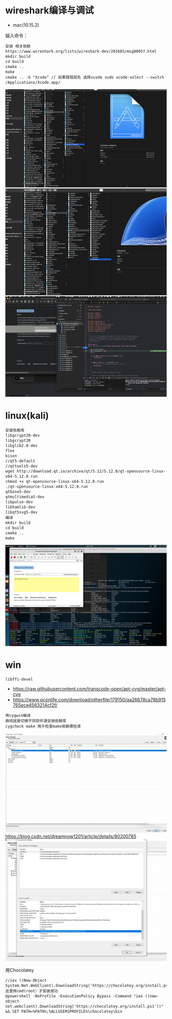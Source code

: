 # wireshark编译与调试
* mac(10.15.2) 

 输入命令：
```
安装 相关依赖
https://www.wireshark.org/lists/wireshark-dev/201603/msg00057.html
mkdir build
cd build 
cmake ..
make 
cmake .. -G "Xcode" // 如果报错就先 选择xcode sudo xcode-select --switch /Applications/Xcode.app/
```
![avatar](https://github.com/haidragon/pcap_Banalysis/blob/master/pages/page5/images/1.png)
![avatar](https://github.com/haidragon/pcap_Banalysis/blob/master/pages/page5/images/2.png)
![avatar](https://github.com/haidragon/pcap_Banalysis/blob/master/pages/page5/images/3.jpg)
# linux(kali)
```
安装依赖库
libgcrypt20-dev 
libgcrypt20
libglib2.0-dev
flex 
bison
//qt5-default
//qttools5-dev
wget http://download.qt.io/archive/qt/5.12/5.12.0/qt-opensource-linux-x64-5.12.0.run
chmod +x qt-opensource-linux-x64-5.12.0.run
./qt-opensource-linux-x64-5.12.0.run
qtbase5-dev 
qtmultimedia5-dev 
libpulse-dev 
libhamlib-dev
libqt5svg5-dev
编译
mkdir build
cd build
cmake ..
make 
```
![avatar](https://github.com/haidragon/pcap_Banalysis/blob/master/pages/page5/images/linuxbuild.png)
# win 
```
libffi-devel
```
* https://raw.githubusercontent.com/transcode-open/apt-cyg/master/apt-cyg
* https://www.pconlife.com/download/otherfile/179150/aa26678ca78b915765ece4563214cf2f/
```
用cygwin编译
麻烦就是切换不同软件源安装依赖库
cygcheck make 用于检查make依赖哪些库
```
![avatar](https://github.com/haidragon/pcap_Banalysis/blob/master/pages/page5/images/4.png)
https://blog.csdn.net/dreamnow1201/article/details/80200785
![avatar](https://github.com/haidragon/pcap_Banalysis/blob/master/pages/page5/images/5.png)

用Chocolatey
```
//iex ((New-Object System.Net.WebClient).DownloadString('https://chocolatey.org/install.ps1'))
这里用cmd(root）才安装成功
@powershell -NoProfile -ExecutionPolicy Bypass -Command "iex ((new-object net.webclient).DownloadString('https://chocolatey.org/install.ps1'))" && SET PATH=%PATH%;%ALLUSERSPROFILE%\chocolatey\bin

```
